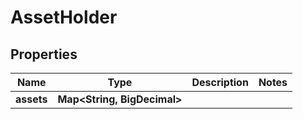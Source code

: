 

# AssetHolder


## Properties

| Name | Type | Description | Notes |
|------------ | ------------- | ------------- | -------------|
|**assets** | **Map&lt;String, BigDecimal&gt;** |  |  |



